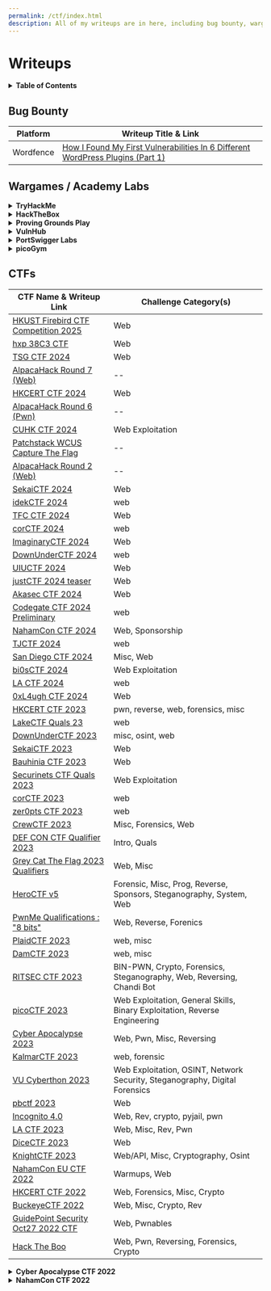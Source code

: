 ```yaml
---
permalink: /ctf/index.html
description: All of my writeups are in here, including bug bounty, wargame, academy lab, and CTF writeups!
---
```


# Writeups

<details><summary markdown="span"><strong>Table of Contents</strong></summary>

1. **[Bug Bounty](#bug-bounty)**
2. **[Wargames / Academy Labs](#wargames--academy-labs)**
3. **[CTFs](#ctfs)**

</details>

## Bug Bounty

| Platform   | Writeup Title & Link |
|------------|--------------|
| Wordfence  | [How I Found My First Vulnerabilities In 6 Different WordPress Plugins (Part 1)](https://siunam321.github.io/ctf/Bug-Bounty/Wordfence/how-i-found-my-first-vulnerabilities-in-6-different-wordpress-plugins-part-1/) |

## Wargames / Academy Labs

<details><summary markdown="span"><strong>TryHackMe</strong></summary>

| Room Title & Writeup Link |
|--------------|
| [Lookback](https://siunam321.github.io/ctf/tryhackme/Lookback/) |
| [Capture!](https://siunam321.github.io/ctf/tryhackme/Capture/) |
| [Opacity](https://siunam321.github.io/ctf/tryhackme/Opacity/) |
| [Bugged](https://siunam321.github.io/ctf/tryhackme/Bugged/) |
| [Generic University](https://siunam321.github.io/ctf/tryhackme/Generic-University/) |
| [Uranium CTF](https://siunam321.github.io/ctf/tryhackme/Uranium-CTF/) |
| [MD2PDF](https://siunam321.github.io/ctf/tryhackme/MD2PDF/) |
| [JVM Reverse Engineering](https://siunam321.github.io/ctf/tryhackme/JVM-Reverse-Engineering/) |
| [Eavesdropper](https://siunam321.github.io/ctf/tryhackme/Eavesdropper/) |
| [Different-CTF](https://siunam321.github.io/ctf/tryhackme/Different-CTF/) |
| [MalBuster](https://siunam321.github.io/ctf/tryhackme/MalBuster/) |
| [M4tr1x: Exit Denied](https://siunam321.github.io/ctf/tryhackme/M4tr1x-Exit-Denied/) |
| [GameBuzz](https://siunam321.github.io/ctf/tryhackme/GameBuzz/) |
| [VulnNet: dotjar](https://siunam321.github.io/ctf/tryhackme/VulnNet-dotjar/) |
| [TakeOver](https://siunam321.github.io/ctf/tryhackme/TakeOver/) |
| [Cold VVars](https://siunam321.github.io/ctf/tryhackme/Cold-VVars/) |
| [Hamlet](https://siunam321.github.io/ctf/tryhackme/Hamlet/) |
| [StuxCTF](https://siunam321.github.io/ctf/tryhackme/StuxCTF/) |
| [SigHunt](https://siunam321.github.io/ctf/tryhackme/SigHunt/) |
| [Unbaked Pie](https://siunam321.github.io/ctf/tryhackme/Unbaked-Pie/) |
| [Red Stone One Carat](https://siunam321.github.io/ctf/tryhackme/Red-Stone-One-Carat/) |
| [Metamorphosis](https://siunam321.github.io/ctf/tryhackme/Metamorphosis/) |
| [pyLon](https://siunam321.github.io/ctf/tryhackme/pyLon/) |
| [The Blob Blog](https://siunam321.github.io/ctf/tryhackme/The-Blob-Blog/) |
| [New Hire Old Artifacts](https://siunam321.github.io/ctf/tryhackme/New-Hire-Old-Artifacts/) |
| [WWBuddy](https://siunam321.github.io/ctf/tryhackme/WWBuddy/) |
| [Unstable Twin](https://siunam321.github.io/ctf/tryhackme/Unstable-Twin/) |
| [Super-Spam](https://siunam321.github.io/ctf/tryhackme/Super-Spam/) |
| [broker](https://siunam321.github.io/ctf/tryhackme/broker/) |
| [En-pass](https://siunam321.github.io/ctf/tryhackme/En-pass/) |
| [Undiscovered](https://siunam321.github.io/ctf/tryhackme/Undiscovered/) |
| [SafeZone](https://siunam321.github.io/ctf/tryhackme/SafeZone/) |
| [Bank CTF](https://siunam321.github.io/ctf/tryhackme/Bank-CTF/) |
| [VulnNet: dotpy](https://siunam321.github.io/ctf/tryhackme/VulnNet-dotpy/) |
| [Revenge](https://siunam321.github.io/ctf/tryhackme/Revenge/) |
| [Madeye's Castle](https://siunam321.github.io/ctf/tryhackme/Madeyes-Castle/) |
| [Warzone 2](https://siunam321.github.io/ctf/tryhackme/Warzone2/) |
| [toc2](https://siunam321.github.io/ctf/tryhackme/toc2/) |
| [harder](https://siunam321.github.io/ctf/tryhackme/harder/) |
| [Neighbour](https://siunam321.github.io/ctf/tryhackme/Neighbour/) |
| [PrintNightmare, thrice!](https://siunam321.github.io/ctf/tryhackme/PrintNightmare-thrice/) |
| [PS Eclipse](https://siunam321.github.io/ctf/tryhackme/PS-Eclipse/) |
| [Templates](https://siunam321.github.io/ctf/tryhackme/Templates/) |
| [Epoch](https://siunam321.github.io/ctf/tryhackme/Epoch/) |
| [WarZone1](https://siunam321.github.io/ctf/tryhackme/WarZone1/) |
| [Bookstore](https://siunam321.github.io/ctf/tryhackme/Bookstore/) |
| [Binary Heaven](https://siunam321.github.io/ctf/tryhackme/Binary-Heaven/) |
| [Daily Bugle](https://siunam321.github.io/ctf/tryhackme/Daily-Bugle/) |
| [Surfer](https://siunam321.github.io/ctf/tryhackme/Surfer/) |
| [Gatekeeper](https://siunam321.github.io/ctf/tryhackme/Gatekeeper/) |
| [The Great Escape](https://siunam321.github.io/ctf/tryhackme/The-Great-Escape/) |
| [Attacking ICS Plant #2](https://siunam321.github.io/ctf/tryhackme/Attacking-ICS-Plant-2/) |
| [Ghizer](https://siunam321.github.io/ctf/tryhackme/Ghizer/) |
| [Git and Crumpets](https://siunam321.github.io/ctf/tryhackme/Git-and-Crumpets/) |
| [ContainMe](https://siunam321.github.io/ctf/tryhackme/ContainMe/) |
| [One Piece](https://siunam321.github.io/ctf/tryhackme/One-Piece/) |
| [Corridor](https://siunam321.github.io/ctf/tryhackme/Corridor/) |
| [Takedown](https://siunam321.github.io/ctf/tryhackme/Takedown/) |
| [SQHell](https://siunam321.github.io/ctf/tryhackme/SQHell/) |
| [Lumberjack Turtle](https://siunam321.github.io/ctf/tryhackme/Lumberjack-Turtle/) |
| [That's The Ticket](https://siunam321.github.io/ctf/tryhackme/Thats-The-Ticket/) |
| [The Impossible Challenge](https://siunam321.github.io/ctf/tryhackme/The-Impossible-Challenge/) |
| [Lunizz CTF](https://siunam321.github.io/ctf/tryhackme/Lunizz-CTF/) |
| [Wekor](https://siunam321.github.io/ctf/tryhackme/Wekor/) |
| [The Server From Hell](https://siunam321.github.io/ctf/tryhackme/The-Server-From-Hell/) |
| [NahamStore](https://siunam321.github.io/ctf/tryhackme/NahamStore/) |
| [biteme](https://siunam321.github.io/ctf/tryhackme/biteme/) |
| [Intermediate Nmap](https://siunam321.github.io/ctf/tryhackme/Intermediate-Nmap/) |
| [Musical Stego](https://siunam321.github.io/ctf/tryhackme/Musical-Stego/) |
| [Break It](https://siunam321.github.io/ctf/tryhackme/Break-It/) |
| [NerdHead](https://siunam321.github.io/ctf/tryhackme/NerdHead/) |
| [Dear QA](https://siunam321.github.io/ctf/tryhackme/Dear-QA/) |
| [VulnNet: Endgame](https://siunam321.github.io/ctf/tryhackme/VulnNet-Endgame/) |
| [Sweettooth Inc.](https://siunam321.github.io/ctf/tryhackme/Sweettooth-Inc/) |
| [Mnemonic](https://siunam321.github.io/ctf/tryhackme/Mnemonic/) |
| [Minotaur's Labyrinth](https://siunam321.github.io/ctf/tryhackme/Minotaur's-Labyrinth/) |
| [Recovery](https://siunam321.github.io/ctf/tryhackme/Recovery/) |
| [Develpy](https://siunam321.github.io/ctf/tryhackme/Develpy/) |
| [PalsForLife](https://siunam321.github.io/ctf/tryhackme/PalsForLife/) |
| [Willow](https://siunam321.github.io/ctf/tryhackme/Willow/) |
| [Road](https://siunam321.github.io/ctf/tryhackme/Road/) |
| [The Marketplace](https://siunam321.github.io/ctf/tryhackme/The-Marketplace/) |
| [Internal](https://siunam321.github.io/ctf/tryhackme/Internal/) |
| [Relevant](https://siunam321.github.io/ctf/tryhackme/Relevant/) |
| [CMesS](https://siunam321.github.io/ctf/tryhackme/CMesS/) |
| [Gallery](https://siunam321.github.io/ctf/tryhackme/Gallery/) |
| [Jeff](https://siunam321.github.io/ctf/tryhackme/Jeff/) |
| [Olympus](https://siunam321.github.io/ctf/tryhackme/Olympus/) |
| [VulnNet](https://siunam321.github.io/ctf/tryhackme/VulnNet/) |
| [VulnNet:Roasted](https://siunam321.github.io/ctf/tryhackme/VulnNet:Roasted/) |

</details>

<details><summary markdown="span"><strong>HackTheBox</strong></summary>

| Box Title & Writeup Link |
|--------------|
| [Meta](https://siunam321.github.io/ctf/hackthebox/Meta/) |
| [Acute](https://siunam321.github.io/ctf/hackthebox/Acute/) |
| [Bounty](https://siunam321.github.io/ctf/hackthebox/Bounty/) |
| [Talkative](https://siunam321.github.io/ctf/hackthebox/Talkative/) |
| [Timelapse](https://siunam321.github.io/ctf/hackthebox/Timelapse/) |
| [Worker](https://siunam321.github.io/ctf/hackthebox/Worker/) |
| [Bastion](https://siunam321.github.io/ctf/hackthebox/Bastion/) |
| [Beep](https://siunam321.github.io/ctf/hackthebox/Beep/) |
| [Arctic](https://siunam321.github.io/ctf/hackthebox/Arctic/) |
| [Granny](https://siunam321.github.io/ctf/hackthebox/Granny/) |
| [Jarvis](https://siunam321.github.io/ctf/hackthebox/Jarvis/) |
| [Bastard](https://siunam321.github.io/ctf/hackthebox/Bastard/) |
| [Optimum](https://siunam321.github.io/ctf/hackthebox/Optimum/) |
| [Search](https://siunam321.github.io/ctf/hackthebox/Search/) |
| [Pandora](https://siunam321.github.io/ctf/hackthebox/Pandora/) |
| [Backdoor](https://siunam321.github.io/ctf/hackthebox/Backdoor/) |
| [Brainfuck](https://siunam321.github.io/ctf/hackthebox/Brainfuck/) |
| [Shocker](https://siunam321.github.io/ctf/hackthebox/Shocker/) |
| [Access](https://siunam321.github.io/ctf/hackthebox/Access/) |
| [Jeeves](https://siunam321.github.io/ctf/hackthebox/Jeeves/) |
| [SecNotes](https://siunam321.github.io/ctf/hackthebox/SecNotes/) |
| [Chatterbox](https://siunam321.github.io/ctf/hackthebox/Chatterbox/) |
| [Devel](https://siunam321.github.io/ctf/hackthebox/Devel/) |
| [Shoppy](https://siunam321.github.io/ctf/hackthebox/Shoppy/) |
| [Support](https://siunam321.github.io/ctf/hackthebox/Support/) |
| [OpenSource](https://siunam321.github.io/ctf/hackthebox/OpenSource/) |
| [RedPanda](https://siunam321.github.io/ctf/hackthebox/RedPanda/) |

</details>

<details><summary markdown="span"><strong>Proving Grounds Play</strong></summary>

| Lab Title & Writeup Link |
|--------------|
| [DC-9](https://siunam321.github.io/ctf/pgplay/DC-9/) |
| [ICMP](https://siunam321.github.io/ctf/pgplay/ICMP/) |
| [My-CMSMS](https://siunam321.github.io/ctf/pgplay/My-CMSMS/) |
| [GlasgowSmile](https://siunam321.github.io/ctf/pgplay/GlasgowSmile/) |
| [Deception](https://siunam321.github.io/ctf/pgplay/Deception/) |
| [Tre](https://siunam321.github.io/ctf/pgplay/Tre/) |
| [Assertion101](https://siunam321.github.io/ctf/pgplay/Assertion101/) |
| [BTRSys2.1](https://siunam321.github.io/ctf/pgplay/BTRSys2.1/) |
| [SunsetMidnight](https://siunam321.github.io/ctf/pgplay/SunsetMidnight/) |
| [SoSimple](https://siunam321.github.io/ctf/pgplay/SoSimple/) |
| [FunBox](https://siunam321.github.io/ctf/pgplay/FunBox/) |
| [Election1](https://siunam321.github.io/ctf/pgplay/Election1/) |
| [NoName](https://siunam321.github.io/ctf/pgplay/NoName/) |
| [BBSCute](https://siunam321.github.io/ctf/pgplay/BBSCute/) |
| [Ha-natraj](https://siunam321.github.io/ctf/pgplay/Ha-natraj/) |
| [HAWordy](https://siunam321.github.io/ctf/pgplay/HAWordy/) |
| [Loly](https://siunam321.github.io/ctf/pgplay/Loly/) |
| [Pwned1](https://siunam321.github.io/ctf/pgplay/Pwned1/) |
| [Vegeta1](https://siunam321.github.io/ctf/pgplay/Vegeta1/) |

</details>

<details><summary markdown="span"><strong>VulnHub</strong></summary>

| Machine Title & Writeup Link |
|--------------|
| [digitalworld.local: VENGEANCE](https://siunam321.github.io/ctf/vulnhub/digitalworld.local:VENGEANCE/) |
| [Healthcare: 1](https://siunam321.github.io/ctf/vulnhub/Healthcare:1/) |
| [DevGuru: 1](https://siunam321.github.io/ctf/vulnhub/DevGuru:1/) |
| [Hacker kid: 1.0.1](https://siunam321.github.io/ctf/vulnhub/Hacker-kid:1.0.1/) |
| [digitalworld.local: FALL](https://siunam321.github.io/ctf/vulnhub/digitalworld.local:FALL/) |
| [Pentester Lab: Axis2 Web service and Tomcat Manager](https://siunam321.github.io/ctf/vulnhub/Pentester-Lab:Axis2-Web-service-and-Tomcat-Manager/) |

</details>

<details><summary markdown="span"><strong>PortSwigger Labs</strong></summary>

| Lab Topic | Lab Title & Writeup Link |
|----------|--------------|
| SQL injection | [SQL injection vulnerability in WHERE clause allowing retrieval of hidden data](https://siunam321.github.io/ctf/portswigger-labs/SQL-Injection/sqli-1/) |
| | [SQL injection vulnerability allowing login bypass](https://siunam321.github.io/ctf/portswigger-labs/SQL-Injection/sqli-2/) |
| | [SQL injection UNION attack, determining the number of columns returned by the query](https://siunam321.github.io/ctf/portswigger-labs/SQL-Injection/sqli-3/) |
| | [SQL injection UNION attack, finding a column containing text](https://siunam321.github.io/ctf/portswigger-labs/SQL-Injection/sqli-4/) |
| | [SQL injection UNION attack, retrieving data from other tables](https://siunam321.github.io/ctf/portswigger-labs/SQL-Injection/sqli-5/) |
| | [SQL injection UNION attack, retrieving multiple values in a single column](https://siunam321.github.io/ctf/portswigger-labs/SQL-Injection/sqli-6/) |
| | [SQL injection attack, querying the database type and version on Oracle](https://siunam321.github.io/ctf/portswigger-labs/SQL-Injection/sqli-7/) |
| | [SQL injection attack, querying the database type and version on MySQL and Microsoft](https://siunam321.github.io/ctf/portswigger-labs/SQL-Injection/sqli-8/) |
| | [SQL injection attack, listing the database contents on non-Oracle databases](https://siunam321.github.io/ctf/portswigger-labs/SQL-Injection/sqli-9/) |
| | [SQL injection attack, listing the database contents on Oracle](https://siunam321.github.io/ctf/portswigger-labs/SQL-Injection/sqli-10/) |
| | [Blind SQL injection with conditional responses](https://siunam321.github.io/ctf/portswigger-labs/SQL-Injection/sqli-11/) |
| | [Blind SQL injection with conditional errors](https://siunam321.github.io/ctf/portswigger-labs/SQL-Injection/sqli-12/) |
| | [Visible error-based SQL injection](https://siunam321.github.io/ctf/portswigger-labs/SQL-Injection/sqli-13/) |
| | [Blind SQL injection with time delays](https://siunam321.github.io/ctf/portswigger-labs/SQL-Injection/sqli-14/) |
| | [Blind SQL injection with time delays and information retrieval](https://siunam321.github.io/ctf/portswigger-labs/SQL-Injection/sqli-15/) |
| | [Blind SQL injection with out-of-band interaction](https://siunam321.github.io/ctf/portswigger-labs/SQL-Injection/sqli-16/) |
| | [Blind SQL injection with out-of-band data exfiltration](https://siunam321.github.io/ctf/portswigger-labs/SQL-Injection/sqli-17/) |
| | [SQL injection with filter bypass via XML encoding](https://siunam321.github.io/ctf/portswigger-labs/SQL-Injection/sqli-18/) |
| Authentication | [Username enumeration via different responses](https://siunam321.github.io/ctf/portswigger-labs/Authentication/auth-1/) |
| | [2FA simple bypass](https://siunam321.github.io/ctf/portswigger-labs/Authentication/auth-2/) |
| | [Password reset broken logic](https://siunam321.github.io/ctf/portswigger-labs/Authentication/auth-3/) |
| | [Username enumeration via subtly different responses](https://siunam321.github.io/ctf/portswigger-labs/Authentication/auth-4/) |
| | [Username enumeration via response timing](https://siunam321.github.io/ctf/portswigger-labs/Authentication/auth-5/) |
| | [Broken brute-force protection, IP block](https://siunam321.github.io/ctf/portswigger-labs/Authentication/auth-6/) |
| | [Username enumeration via account lock](https://siunam321.github.io/ctf/portswigger-labs/Authentication/auth-7/) |
| | [2FA broken logic](https://siunam321.github.io/ctf/portswigger-labs/Authentication/auth-8/) |
| | [Brute-forcing a stay-logged-in cookie](https://siunam321.github.io/ctf/portswigger-labs/Authentication/auth-9/) |
| | [Offline password cracking](https://siunam321.github.io/ctf/portswigger-labs/Authentication/auth-10/) |
| | [Password reset poisoning via middleware](https://siunam321.github.io/ctf/portswigger-labs/Authentication/auth-11/) |
| | [Password brute-force via password change](https://siunam321.github.io/ctf/portswigger-labs/Authentication/auth-12/) |
| | [Broken brute-force protection, multiple credentials per request](https://siunam321.github.io/ctf/portswigger-labs/Authentication/auth-13/) |
| | [2FA bypass using a brute-force attack](https://siunam321.github.io/ctf/portswigger-labs/Authentication/auth-14/) |
| Directory Traversal | [File path traversal, simple case](https://siunam321.github.io/ctf/portswigger-labs/Directory-Traversal/dt-1/) |
| | [File path traversal, traversal sequences blocked with absolute path bypass](https://siunam321.github.io/ctf/portswigger-labs/Directory-Traversal/dt-2/) |
| | [File path traversal, traversal sequences stripped non-recursively](https://siunam321.github.io/ctf/portswigger-labs/Directory-Traversal/dt-3/) |
| | [File path traversal, traversal sequences stripped with superfluous URL-decode](https://siunam321.github.io/ctf/portswigger-labs/Directory-Traversal/dt-4/) |
| | [File path traversal, validation of start of path](https://siunam321.github.io/ctf/portswigger-labs/Directory-Traversal/dt-5/) |
| | [File path traversal, validation of file extension with null byte bypass](https://siunam321.github.io/ctf/portswigger-labs/Directory-Traversal/dt-6/) |
| OS Command Injection | [OS command injection, simple case](https://siunam321.github.io/ctf/portswigger-labs/OS-Command-Injection/osci-1/) |
| | [Blind OS command injection with time delays](https://siunam321.github.io/ctf/portswigger-labs/OS-Command-Injection/osci-2/) |
| | [Blind OS command injection with output redirection](https://siunam321.github.io/ctf/portswigger-labs/OS-Command-Injection/osci-3/) |
| | [Blind OS command injection with out-of-band interaction](https://siunam321.github.io/ctf/portswigger-labs/OS-Command-Injection/osci-4/) |
| | [Blind OS command injection with out-of-band data exfiltration](https://siunam321.github.io/ctf/portswigger-labs/OS-Command-Injection/osci-5/) |
| Business Logic Vulnerabilities | [Excessive trust in client-side controls](https://siunam321.github.io/ctf/portswigger-labs/Business-Logic-Vulnerabilities/blv-1/) |
| | [High-level logic vulnerability](https://siunam321.github.io/ctf/portswigger-labs/Business-Logic-Vulnerabilities/blv-2/) |
| | [Inconsistent security controls](https://siunam321.github.io/ctf/portswigger-labs/Business-Logic-Vulnerabilities/blv-3/) |
| | [Flawed enforcement of business rules](https://siunam321.github.io/ctf/portswigger-labs/Business-Logic-Vulnerabilities/blv-4/) |
| | [Low-level logic flaw](https://siunam321.github.io/ctf/portswigger-labs/Business-Logic-Vulnerabilities/blv-5/) |
| | [Inconsistent handling of exceptional input](https://siunam321.github.io/ctf/portswigger-labs/Business-Logic-Vulnerabilities/blv-6/) |
| | [Weak isolation on dual-use endpoint](https://siunam321.github.io/ctf/portswigger-labs/Business-Logic-Vulnerabilities/blv-7/) |
| | [Insufficient workflow validation](https://siunam321.github.io/ctf/portswigger-labs/Business-Logic-Vulnerabilities/blv-8/) |
| | [Authentication bypass via flawed state machine](https://siunam321.github.io/ctf/portswigger-labs/Business-Logic-Vulnerabilities/blv-9/) |
| | [Infinite money logic flaw](https://siunam321.github.io/ctf/portswigger-labs/Business-Logic-Vulnerabilities/blv-10/) |
| | [Authentication bypass via encryption oracle](https://siunam321.github.io/ctf/portswigger-labs/Business-Logic-Vulnerabilities/blv-11/) |
| | [Bypassing access controls using email address parsing discrepancies](https://siunam321.github.io/ctf/portswigger-labs/Business-Logic-Vulnerabilities/blv-12/) |
| Information Disclosure | [Information disclosure in error messages](https://siunam321.github.io/ctf/portswigger-labs/Information-Disclosure/id-1/) |
| | [Information disclosure on debug page](https://siunam321.github.io/ctf/portswigger-labs/Information-Disclosure/id-2/) |
| | [Source code disclosure via backup files](https://siunam321.github.io/ctf/portswigger-labs/Information-Disclosure/id-3/) |
| | [Authentication bypass via information disclosure](https://siunam321.github.io/ctf/portswigger-labs/Information-Disclosure/id-4/) |
| | [Information disclosure in version control history](https://siunam321.github.io/ctf/portswigger-labs/Information-Disclosure/id-5/) |
| Access Control | [Unprotected admin functionality](https://siunam321.github.io/ctf/portswigger-labs/Access-Control/ac-1/) |
| | [Unprotected admin functionality with unpredictable URL](https://siunam321.github.io/ctf/portswigger-labs/Access-Control/ac-2/) |
| | [User role controlled by request parameter](https://siunam321.github.io/ctf/portswigger-labs/Access-Control/ac-3/) |
| | [User role can be modified in user profile](https://siunam321.github.io/ctf/portswigger-labs/Access-Control/ac-4/) |
| | [User ID controlled by request parameter](https://siunam321.github.io/ctf/portswigger-labs/Access-Control/ac-5/) |
| | [User ID controlled by request parameter, with unpredictable user IDs](https://siunam321.github.io/ctf/portswigger-labs/Access-Control/ac-6/) |
| | [User ID controlled by request parameter with data leakage in redirect](https://siunam321.github.io/ctf/portswigger-labs/Access-Control/ac-7/) |
| | [User ID controlled by request parameter with password disclosure](https://siunam321.github.io/ctf/portswigger-labs/Access-Control/ac-8/) |
| | [Insecure direct object references](https://siunam321.github.io/ctf/portswigger-labs/Access-Control/ac-9/) |
| | [URL-based access control can be circumvented](https://siunam321.github.io/ctf/portswigger-labs/Access-Control/ac-10/) |
| | [Method-based access control can be circumvented](https://siunam321.github.io/ctf/portswigger-labs/Access-Control/ac-11/) |
| | [Multi-step process with no access control on one step](https://siunam321.github.io/ctf/portswigger-labs/Access-Control/ac-12/) |
| | [Referer-based access control](https://siunam321.github.io/ctf/portswigger-labs/Access-Control/ac-13/) |
| File Upload Vulnerabilities | [Remote code execution via web shell upload](https://siunam321.github.io/ctf/portswigger-labs/File-Upload-Vulnerabilities/fuv-1/) |
| | [Web shell upload via Content-Type restriction bypass](https://siunam321.github.io/ctf/portswigger-labs/File-Upload-Vulnerabilities/fuv-2/) |
| | [Web shell upload via path traversal](https://siunam321.github.io/ctf/portswigger-labs/File-Upload-Vulnerabilities/fuv-3/) |
| | [Web shell upload via extension blacklist bypass](https://siunam321.github.io/ctf/portswigger-labs/File-Upload-Vulnerabilities/fuv-4/) |
| | [Web shell upload via obfuscated file extension](https://siunam321.github.io/ctf/portswigger-labs/File-Upload-Vulnerabilities/fuv-5/) |
| | [Remote code execution via polyglot web shell upload](https://siunam321.github.io/ctf/portswigger-labs/File-Upload-Vulnerabilities/fuv-6/) |
| | [Web shell upload via race condition](https://siunam321.github.io/ctf/portswigger-labs/File-Upload-Vulnerabilities/fuv-7/) |
| Server-Side Request Forgery (SSRF) | [Basic SSRF against the local server](https://siunam321.github.io/ctf/portswigger-labs/Server-Side-Request-Forgery/ssrf-1/) |
| | [Basic SSRF against another back-end system](https://siunam321.github.io/ctf/portswigger-labs/Server-Side-Request-Forgery/ssrf-2/) |
| | [SSRF with blacklist-based input filter](https://siunam321.github.io/ctf/portswigger-labs/Server-Side-Request-Forgery/ssrf-3/) |
| | [SSRF with filter bypass via open redirection vulnerability](https://siunam321.github.io/ctf/portswigger-labs/Server-Side-Request-Forgery/ssrf-4/) |
| | [Blind SSRF with out-of-band detection](https://siunam321.github.io/ctf/portswigger-labs/Server-Side-Request-Forgery/ssrf-5/) |
| | [SSRF with whitelist-based input filter](https://siunam321.github.io/ctf/portswigger-labs/Server-Side-Request-Forgery/ssrf-6/) |
| | [Blind SSRF with Shellshock exploitation](https://siunam321.github.io/ctf/portswigger-labs/Server-Side-Request-Forgery/ssrf-7/) |
| XXE Injection | [Exploiting XXE using external entities to retrieve files](https://siunam321.github.io/ctf/portswigger-labs/XXE-Injection/xxe-1/) |
| | [Exploiting XXE to perform SSRF attacks](https://siunam321.github.io/ctf/portswigger-labs/XXE-Injection/xxe-2/) |
| | [Blind XXE with out-of-band interaction](https://siunam321.github.io/ctf/portswigger-labs/XXE-Injection/xxe-3/) |
| | [Blind XXE with out-of-band interaction via XML parameter entities](https://siunam321.github.io/ctf/portswigger-labs/XXE-Injection/xxe-4/) |
| | [Exploiting blind XXE to exfiltrate data using a malicious external DTD](https://siunam321.github.io/ctf/portswigger-labs/XXE-Injection/xxe-5/) |
| | [Exploiting blind XXE to retrieve data via error messages](https://siunam321.github.io/ctf/portswigger-labs/XXE-Injection/xxe-6/) |
| | [Exploiting XInclude to retrieve files](https://siunam321.github.io/ctf/portswigger-labs/XXE-Injection/xxe-7/) |
| | [Exploiting XXE via image file upload](https://siunam321.github.io/ctf/portswigger-labs/XXE-Injection/xxe-8/) |
| | [Exploiting XXE to retrieve data by repurposing a local DTD](https://siunam321.github.io/ctf/portswigger-labs/XXE-Injection/xxe-9/) |
| Cross-Site Scripting (XSS) | [Reflected XSS into HTML context with nothing encoded](https://siunam321.github.io/ctf/portswigger-labs/Cross-Site-Scripting/xss-1/) |
| | [Stored XSS into HTML context with nothing encoded](https://siunam321.github.io/ctf/portswigger-labs/Cross-Site-Scripting/xss-2/) |
| | [DOM XSS in `document.write` sink using source `location.search`](https://siunam321.github.io/ctf/portswigger-labs/Cross-Site-Scripting/xss-3/) |
| | [DOM XSS in `innerHTML` sink using source `location.search`](https://siunam321.github.io/ctf/portswigger-labs/Cross-Site-Scripting/xss-4/) |
| | [DOM XSS in jQuery anchor `href` attribute sink using `location.search` source](https://siunam321.github.io/ctf/portswigger-labs/Cross-Site-Scripting/xss-5/) |
| | [DOM XSS in jQuery selector sink using a hashchange event](https://siunam321.github.io/ctf/portswigger-labs/Cross-Site-Scripting/xss-6/) |
| | [Reflected XSS into attribute with angle brackets HTML-encoded](https://siunam321.github.io/ctf/portswigger-labs/Cross-Site-Scripting/xss-7/) |
| | [Stored XSS into anchor `href` attribute with double quotes HTML-encoded](https://siunam321.github.io/ctf/portswigger-labs/Cross-Site-Scripting/xss-8/) |
| | [Reflected XSS into a JavaScript string with angle brackets HTML encoded](https://siunam321.github.io/ctf/portswigger-labs/Cross-Site-Scripting/xss-9/) |
| | [DOM XSS in `document.write` sink using source `location.search` inside a select element](https://siunam321.github.io/ctf/portswigger-labs/Cross-Site-Scripting/xss-10/) |
| | [DOM XSS in AngularJS expression with angle brackets and double quotes HTML-encoded](https://siunam321.github.io/ctf/portswigger-labs/Cross-Site-Scripting/xss-11/) |
| | [Reflected DOM XSS](https://siunam321.github.io/ctf/portswigger-labs/Cross-Site-Scripting/xss-12/) |
| | [Stored DOM XSS](https://siunam321.github.io/ctf/portswigger-labs/Cross-Site-Scripting/xss-13/) |
| | [Exploiting cross-site scripting to steal cookies](https://siunam321.github.io/ctf/portswigger-labs/Cross-Site-Scripting/xss-14/) |
| | [Exploiting cross-site scripting to capture passwords](https://siunam321.github.io/ctf/portswigger-labs/Cross-Site-Scripting/xss-15/) |
| | [Exploiting XSS to perform CSRF](https://siunam321.github.io/ctf/portswigger-labs/Cross-Site-Scripting/xss-16/) |
| | [Reflected XSS into HTML context with most tags and attributes blocked](https://siunam321.github.io/ctf/portswigger-labs/Cross-Site-Scripting/xss-17/) |
| | [Reflected XSS into HTML context with all tags blocked except custom ones](https://siunam321.github.io/ctf/portswigger-labs/Cross-Site-Scripting/xss-18/) |
| | [Reflected XSS with some SVG markup allowed](https://siunam321.github.io/ctf/portswigger-labs/Cross-Site-Scripting/xss-19/) |
| | [Reflected XSS in canonical link tag](https://siunam321.github.io/ctf/portswigger-labs/Cross-Site-Scripting/xss-20/) |
| | [Reflected XSS into a JavaScript string with single quote and backslash escaped](https://siunam321.github.io/ctf/portswigger-labs/Cross-Site-Scripting/xss-21/) |
| | [Reflected XSS into a JavaScript string with angle brackets and double quotes HTML-encoded and single quotes escaped](https://siunam321.github.io/ctf/portswigger-labs/Cross-Site-Scripting/xss-22/) |
| | [Stored XSS into `onclick` event with angle brackets and double quotes HTML-encoded and single quotes and backslash escaped](https://siunam321.github.io/ctf/portswigger-labs/Cross-Site-Scripting/xss-23/) |
| | [Reflected XSS into a template literal with angle brackets, single, double quotes, backslash and backticks Unicode-escaped](https://siunam321.github.io/ctf/portswigger-labs/Cross-Site-Scripting/xss-24/) |
| | [Reflected XSS with event handlers and `href` attributes blocked](https://siunam321.github.io/ctf/portswigger-labs/Cross-Site-Scripting/xss-25/) |
| | [Reflected XSS in a JavaScript URL with some characters blocked](https://siunam321.github.io/ctf/portswigger-labs/Cross-Site-Scripting/xss-26/) |
| | [Reflected XSS with AngularJS sandbox escape without strings](https://siunam321.github.io/ctf/portswigger-labs/Cross-Site-Scripting/xss-27/) |
| | [Reflected XSS with AngularJS sandbox escape and CSP](https://siunam321.github.io/ctf/portswigger-labs/Cross-Site-Scripting/xss-28/) |
| | [Reflected XSS protected by very strict CSP, with dangling markup attack](https://siunam321.github.io/ctf/portswigger-labs/Cross-Site-Scripting/xss-29/) |
| | [Reflected XSS protected by CSP, with CSP bypass](https://siunam321.github.io/ctf/portswigger-labs/Cross-Site-Scripting/xss-30/) |
| Cross-Site Request Forgery (CSRF) | [CSRF vulnerability with no defenses](https://siunam321.github.io/ctf/portswigger-labs/CSRF/csrf-1/) |
| | [CSRF where token validation depends on request method](https://siunam321.github.io/ctf/portswigger-labs/CSRF/csrf-2/) |
| | [CSRF where token validation depends on token being present](https://siunam321.github.io/ctf/portswigger-labs/CSRF/csrf-3/) |
| | [CSRF where token is not tied to user session](https://siunam321.github.io/ctf/portswigger-labs/CSRF/csrf-4/) |
| | [CSRF where token is tied to non-session cookie](https://siunam321.github.io/ctf/portswigger-labs/CSRF/csrf-5/) |
| | [CSRF where token is duplicated in cookie](https://siunam321.github.io/ctf/portswigger-labs/CSRF/csrf-6/) |
| | [SameSite Lax bypass via method override](https://siunam321.github.io/ctf/portswigger-labs/CSRF/csrf-7/) |
| | [SameSite Strict bypass via client-side redirect](https://siunam321.github.io/ctf/portswigger-labs/CSRF/csrf-8/) |
| | [SameSite Strict bypass via sibling domain](https://siunam321.github.io/ctf/portswigger-labs/CSRF/csrf-9/) |
| | [SameSite Lax bypass via cookie refresh](https://siunam321.github.io/ctf/portswigger-labs/CSRF/csrf-10/) |
| | [CSRF where Referer validation depends on header being present](https://siunam321.github.io/ctf/portswigger-labs/CSRF/csrf-11/) |
| | [CSRF with broken Referer validation](https://siunam321.github.io/ctf/portswigger-labs/CSRF/csrf-12/) |
| Cross-Origin Resource Sharing (CORS) | [CORS vulnerability with basic origin reflection](https://siunam321.github.io/ctf/portswigger-labs/Cross-Origin-Resource-Sharing/cors-1/) |
| | [CORS vulnerability with trusted null origin](https://siunam321.github.io/ctf/portswigger-labs/Cross-Origin-Resource-Sharing/cors-2/) |
| | [CORS vulnerability with trusted insecure protocols](https://siunam321.github.io/ctf/portswigger-labs/Cross-Origin-Resource-Sharing/cors-3/) |
| | [CORS vulnerability with internal network pivot attack](https://siunam321.github.io/ctf/portswigger-labs/Cross-Origin-Resource-Sharing/cors-4/) |
| Clickjacking | [Basic clickjacking with CSRF token protection](https://siunam321.github.io/ctf/portswigger-labs/Clickjacking/clickjacking-1/) |
| | [Clickjacking with form input data prefilled from a URL parameter](https://siunam321.github.io/ctf/portswigger-labs/Clickjacking/clickjacking-2/) |
| | [Clickjacking with a frame buster script](https://siunam321.github.io/ctf/portswigger-labs/Clickjacking/clickjacking-3/) |
| | [Exploiting clickjacking vulnerability to trigger DOM-based XSS](https://siunam321.github.io/ctf/portswigger-labs/Clickjacking/clickjacking-4/) |
| | [Multistep clickjacking](https://siunam321.github.io/ctf/portswigger-labs/Clickjacking/clickjacking-5/) |
| DOM-Based Vulnerabilities | [DOM XSS using web messages](https://siunam321.github.io/ctf/portswigger-labs/DOM-Based-Vulnerabilities/dom-1/) |
| | [DOM XSS using web messages and a JavaScript URL](https://siunam321.github.io/ctf/portswigger-labs/DOM-Based-Vulnerabilities/dom-2/) |
| | [DOM XSS using web messages and `JSON.parse`](https://siunam321.github.io/ctf/portswigger-labs/DOM-Based-Vulnerabilities/dom-3/) |
| | [DOM-based open redirection](https://siunam321.github.io/ctf/portswigger-labs/DOM-Based-Vulnerabilities/dom-4/) |
| | [DOM-based cookie manipulation](https://siunam321.github.io/ctf/portswigger-labs/DOM-Based-Vulnerabilities/dom-5/) |
| | [Exploiting DOM clobbering to enable XSS](https://siunam321.github.io/ctf/portswigger-labs/DOM-Based-Vulnerabilities/dom-6/) |
| | [Clobbering DOM attributes to bypass HTML filters](https://siunam321.github.io/ctf/portswigger-labs/DOM-Based-Vulnerabilities/dom-7/) |
| WebSockets | [Manipulating WebSocket messages to exploit vulnerabilities](https://siunam321.github.io/ctf/portswigger-labs/WebSockets/ws-1/) |
| | [Manipulating the WebSocket handshake to exploit vulnerabilities](https://siunam321.github.io/ctf/portswigger-labs/WebSockets/ws-2/) |
| | [Cross-site WebSocket hijacking](https://siunam321.github.io/ctf/portswigger-labs/WebSockets/ws-3/) |
| Insecure Deserialization | [Modifying serialized objects](https://siunam321.github.io/ctf/portswigger-labs/Insecure-Deserialization/deserial-1/) |
| | [Modifying serialized data types](https://siunam321.github.io/ctf/portswigger-labs/Insecure-Deserialization/deserial-2/) |
| | [Using application functionality to exploit insecure deserialization](https://siunam321.github.io/ctf/portswigger-labs/Insecure-Deserialization/deserial-3/) |
| | [Arbitrary object injection in PHP](https://siunam321.github.io/ctf/portswigger-labs/Insecure-Deserialization/deserial-4/) |
| | [Exploiting Java deserialization with Apache Commons](https://siunam321.github.io/ctf/portswigger-labs/Insecure-Deserialization/deserial-5/) |
| | [Exploiting PHP deserialization with a pre-built gadget chain](https://siunam321.github.io/ctf/portswigger-labs/Insecure-Deserialization/deserial-6/) |
| | [Exploiting Ruby deserialization using a documented gadget chain](https://siunam321.github.io/ctf/portswigger-labs/Insecure-Deserialization/deserial-7/) |
| | [Developing a custom gadget chain for Java deserialization](https://siunam321.github.io/ctf/portswigger-labs/Insecure-Deserialization/deserial-8/) |
| | [Developing a custom gadget chain for PHP deserialization](https://siunam321.github.io/ctf/portswigger-labs/Insecure-Deserialization/deserial-9/) |
| | [Using PHAR deserialization to deploy a custom gadget chain](https://siunam321.github.io/ctf/portswigger-labs/Insecure-Deserialization/deserial-10/) |
| Server-Side Template Injection | [Basic server-side template injection](https://siunam321.github.io/ctf/portswigger-labs/Server-Side-Template-Injection/ssti-1/) |
| | [Basic server-side template injection (code context)](https://siunam321.github.io/ctf/portswigger-labs/Server-Side-Template-Injection/ssti-2/) |
| | [Server-side template injection using documentation](https://siunam321.github.io/ctf/portswigger-labs/Server-Side-Template-Injection/ssti-3/) |
| | [Server-side template injection in an unknown language with a documented exploit](https://siunam321.github.io/ctf/portswigger-labs/Server-Side-Template-Injection/ssti-4/) |
| | [Server-side template injection with information disclosure via user-supplied objects](https://siunam321.github.io/ctf/portswigger-labs/Server-Side-Template-Injection/ssti-5/) |
| | [Server-side template injection in a sandboxed environment](https://siunam321.github.io/ctf/portswigger-labs/Server-Side-Template-Injection/ssti-6/) |
| | [Server-side template injection with a custom exploit](https://siunam321.github.io/ctf/portswigger-labs/Server-Side-Template-Injection/ssti-7/) |
| Web Cache Poisoning | [Web cache poisoning with an unkeyed header](https://siunam321.github.io/ctf/portswigger-labs/Web-Cache-Poisoning/cache-1/) |
| | [Web cache poisoning with an unkeyed cookie](https://siunam321.github.io/ctf/portswigger-labs/Web-Cache-Poisoning/cache-2/) |
| | [Web cache poisoning with multiple headers](https://siunam321.github.io/ctf/portswigger-labs/Web-Cache-Poisoning/cache-3/) |
| | [Targeted web cache poisoning using an unknown header](https://siunam321.github.io/ctf/portswigger-labs/Web-Cache-Poisoning/cache-4/) |
| | [Web cache poisoning via an unkeyed query string](https://siunam321.github.io/ctf/portswigger-labs/Web-Cache-Poisoning/cache-5/) |
| | [Web cache poisoning via an unkeyed query parameter](https://siunam321.github.io/ctf/portswigger-labs/Web-Cache-Poisoning/cache-6/) |
| | [Parameter cloaking](https://siunam321.github.io/ctf/portswigger-labs/Web-Cache-Poisoning/cache-7/) |
| | [Web cache poisoning via a fat GET request](https://siunam321.github.io/ctf/portswigger-labs/Web-Cache-Poisoning/cache-8/) |
| | [URL normalization](https://siunam321.github.io/ctf/portswigger-labs/Web-Cache-Poisoning/cache-9/) |
| | [Web cache poisoning to exploit a DOM vulnerability via a cache with strict cacheability criteria](https://siunam321.github.io/ctf/portswigger-labs/Web-Cache-Poisoning/cache-10/) |
| | [Combining web cache poisoning vulnerabilities](https://siunam321.github.io/ctf/portswigger-labs/Web-Cache-Poisoning/cache-11/) |
| | [Cache key injection](https://siunam321.github.io/ctf/portswigger-labs/Web-Cache-Poisoning/cache-12/) |
| | [Internal cache poisoning](https://siunam321.github.io/ctf/portswigger-labs/Web-Cache-Poisoning/cache-13/) |
| HTTP Host Header Attacks | [Basic password reset poisoning](https://siunam321.github.io/ctf/portswigger-labs/HTTP-Host-Header-Attacks/http-host-header-1/) |
| | [Host header authentication bypass](https://siunam321.github.io/ctf/portswigger-labs/HTTP-Host-Header-Attacks/http-host-header-2/) |
| | [Web cache poisoning via ambiguous requests](https://siunam321.github.io/ctf/portswigger-labs/HTTP-Host-Header-Attacks/http-host-header-3/) |
| | [Routing-based SSRF](https://siunam321.github.io/ctf/portswigger-labs/HTTP-Host-Header-Attacks/http-host-header-4/) |
| | [SSRF via flawed request parsing](https://siunam321.github.io/ctf/portswigger-labs/HTTP-Host-Header-Attacks/http-host-header-5/) |
| | [Host validation bypass via connection state attack](https://siunam321.github.io/ctf/portswigger-labs/HTTP-Host-Header-Attacks/http-host-header-6/) |
| | [Password reset poisoning via dangling markup](https://siunam321.github.io/ctf/portswigger-labs/HTTP-Host-Header-Attacks/http-host-header-7/) |
| HTTP Request Smuggling | [HTTP request smuggling, basic CL.TE vulnerability](https://siunam321.github.io/ctf/portswigger-labs/HTTP-Request-Smuggling/smuggling-1/) |
| | [HTTP request smuggling, basic TE.CL vulnerability](https://siunam321.github.io/ctf/portswigger-labs/HTTP-Request-Smuggling/smuggling-2/) |
| | [HTTP request smuggling, obfuscating the TE header](https://siunam321.github.io/ctf/portswigger-labs/HTTP-Request-Smuggling/smuggling-3/) |
| | [HTTP request smuggling, confirming a CL.TE vulnerability via differential responses](https://siunam321.github.io/ctf/portswigger-labs/HTTP-Request-Smuggling/smuggling-4/) |
| | [HTTP request smuggling, confirming a TE.CL vulnerability via differential responses](https://siunam321.github.io/ctf/portswigger-labs/HTTP-Request-Smuggling/smuggling-5/) |
| | [Exploiting HTTP request smuggling to bypass front-end security controls, CL.TE vulnerability](https://siunam321.github.io/ctf/portswigger-labs/HTTP-Request-Smuggling/smuggling-6/) |
| | [Exploiting HTTP request smuggling to bypass front-end security controls, TE.CL vulnerability](https://siunam321.github.io/ctf/portswigger-labs/HTTP-Request-Smuggling/smuggling-7/) |
| | [Exploiting HTTP request smuggling to reveal front-end request rewriting](https://siunam321.github.io/ctf/portswigger-labs/HTTP-Request-Smuggling/smuggling-8/) |
| | [Exploiting HTTP request smuggling to capture other users' requests](https://siunam321.github.io/ctf/portswigger-labs/HTTP-Request-Smuggling/smuggling-9/) |
| | [Exploiting HTTP request smuggling to deliver reflected XSS](https://siunam321.github.io/ctf/portswigger-labs/HTTP-Request-Smuggling/smuggling-10/) |
| | [Response queue poisoning via H2.TE request smuggling](https://siunam321.github.io/ctf/portswigger-labs/HTTP-Request-Smuggling/smuggling-11/) |
| | [H2.CL request smuggling](https://siunam321.github.io/ctf/portswigger-labs/HTTP-Request-Smuggling/smuggling-12/) |
| | [HTTP/2 request smuggling via CRLF injection](https://siunam321.github.io/ctf/portswigger-labs/HTTP-Request-Smuggling/smuggling-13/) |
| | [HTTP/2 request splitting via CRLF injection](https://siunam321.github.io/ctf/portswigger-labs/HTTP-Request-Smuggling/smuggling-14/) |
| | [CL.0 request smuggling](https://siunam321.github.io/ctf/portswigger-labs/HTTP-Request-Smuggling/smuggling-15/) |
| | [Exploiting HTTP request smuggling to perform web cache poisoning](https://siunam321.github.io/ctf/portswigger-labs/HTTP-Request-Smuggling/smuggling-16/) |
| | [Exploiting HTTP request smuggling to perform web cache deception](https://siunam321.github.io/ctf/portswigger-labs/HTTP-Request-Smuggling/smuggling-17/) |
| | [Bypassing access controls via HTTP/2 request tunnelling](https://siunam321.github.io/ctf/portswigger-labs/HTTP-Request-Smuggling/smuggling-18/) |
| | [Web cache poisoning via HTTP/2 request tunnelling](https://siunam321.github.io/ctf/portswigger-labs/HTTP-Request-Smuggling/smuggling-19/) |
| | [Client-side desync](https://siunam321.github.io/ctf/portswigger-labs/HTTP-Request-Smuggling/smuggling-20/) |
| | [Browser cache poisoning via client-side desync](https://siunam321.github.io/ctf/portswigger-labs/HTTP-Request-Smuggling/smuggling-21/) |
| | [Server-side pause-based request smuggling](https://siunam321.github.io/ctf/portswigger-labs/HTTP-Request-Smuggling/smuggling-22/) |
| OAuth Authentication | [Authentication bypass via OAuth implicit flow](https://siunam321.github.io/ctf/portswigger-labs/OAuth-Authentication/oauth-1/) |
| | [Forced OAuth profile linking](https://siunam321.github.io/ctf/portswigger-labs/OAuth-Authentication/oauth-2/) |
| | [OAuth account hijacking via redirect_uri](https://siunam321.github.io/ctf/portswigger-labs/OAuth-Authentication/oauth-3/) |
| | [Stealing OAuth access tokens via an open redirect](https://siunam321.github.io/ctf/portswigger-labs/OAuth-Authentication/oauth-4/) |
| | [SSRF via OpenID dynamic client registration](https://siunam321.github.io/ctf/portswigger-labs/OAuth-Authentication/oauth-5/) |
| | [Stealing OAuth access tokens via a proxy page](https://siunam321.github.io/ctf/portswigger-labs/OAuth-Authentication/oauth-6/) |
| JWT | [JWT authentication bypass via unverified signature](https://siunam321.github.io/ctf/portswigger-labs/JWT/jwt-1/) |
| | [JWT authentication bypass via flawed signature verification](https://siunam321.github.io/ctf/portswigger-labs/JWT/jwt-2/) |
| | [JWT authentication bypass via weak signing key](https://siunam321.github.io/ctf/portswigger-labs/JWT/jwt-3/) |
| | [JWT authentication bypass via jwk header injection](https://siunam321.github.io/ctf/portswigger-labs/JWT/jwt-4/) |
| | [JWT authentication bypass via jku header injection](https://siunam321.github.io/ctf/portswigger-labs/JWT/jwt-5/) |
| | [JWT authentication bypass via kid header path traversal](https://siunam321.github.io/ctf/portswigger-labs/JWT/jwt-6/) |
| | [JWT authentication bypass via algorithm confusion](https://siunam321.github.io/ctf/portswigger-labs/JWT/jwt-7/) |
| | [JWT authentication bypass via algorithm confusion with no exposed key](https://siunam321.github.io/ctf/portswigger-labs/JWT/jwt-8/) |
| Prototype Pollution | [DOM XSS via client-side prototype pollution](https://siunam321.github.io/ctf/portswigger-labs/Prototype-Pollution/prototype-1/) |
| | [DOM XSS via an alternative prototype pollution vector](https://siunam321.github.io/ctf/portswigger-labs/Prototype-Pollution/prototype-2/) |
| | [Client-side prototype pollution in third-party libraries](https://siunam321.github.io/ctf/portswigger-labs/Prototype-Pollution/prototype-3/) |
| | [Client-side prototype pollution via browser APIs](https://siunam321.github.io/ctf/portswigger-labs/Prototype-Pollution/prototype-4/) |
| | [Client-side prototype pollution via flawed sanitization](https://siunam321.github.io/ctf/portswigger-labs/Prototype-Pollution/prototype-5/) |
| | [Privilege escalation via server-side prototype pollution](https://siunam321.github.io/ctf/portswigger-labs/Prototype-Pollution/prototype-6/) |
| | [Detecting server-side prototype pollution without polluted property reflection](https://siunam321.github.io/ctf/portswigger-labs/Prototype-Pollution/prototype-7/) |
| | [Bypassing flawed input filters for server-side prototype pollution](https://siunam321.github.io/ctf/portswigger-labs/Prototype-Pollution/prototype-8/) |
| | [Remote code execution via server-side prototype pollution](https://siunam321.github.io/ctf/portswigger-labs/Prototype-Pollution/prototype-9/) |
| | [Exfiltrating sensitive data via server-side prototype pollution](https://siunam321.github.io/ctf/portswigger-labs/Prototype-Pollution/prototype-10/) |
| Essential Skills | [Discovering vulnerabilities quickly with targeted scanning](https://siunam321.github.io/ctf/portswigger-labs/Essential-Skills/essential-skills-1/) |
| | [Accessing private GraphQL posts](https://siunam321.github.io/ctf/portswigger-labs/Testing-GraphQL-APIs/graphql-1/) |
| | [Accidental exposure of private GraphQL fields](https://siunam321.github.io/ctf/portswigger-labs/Testing-GraphQL-APIs/graphql-2/) |
| | [Finding a hidden GraphQL endpoint](https://siunam321.github.io/ctf/portswigger-labs/Testing-GraphQL-APIs/graphql-3/) |
| | [Bypassing GraphQL brute force protections](https://siunam321.github.io/ctf/portswigger-labs/Testing-GraphQL-APIs/graphql-4/) |
| | [Performing CSRF exploits over GraphQL](https://siunam321.github.io/ctf/portswigger-labs/Testing-GraphQL-APIs/graphql-5/) |
| Race Conditions | [Limit overrun race conditions](https://siunam321.github.io/ctf/portswigger-labs/race-conditions/race-conditions-1/) |
| | [Bypassing rate limits via race conditions](https://siunam321.github.io/ctf/portswigger-labs/race-conditions/race-conditions-2/) |
| | [Multi-endpoint race conditions](https://siunam321.github.io/ctf/portswigger-labs/race-conditions/race-conditions-3/) |
| | [Single-endpoint race conditions](https://siunam321.github.io/ctf/portswigger-labs/race-conditions/race-conditions-4/) |
| | [Partial construction race conditions](https://siunam321.github.io/ctf/portswigger-labs/race-conditions/race-conditions-5/) |
| | [Exploiting time-sensitive vulnerabilities](https://siunam321.github.io/ctf/portswigger-labs/race-conditions/race-conditions-6/) |
| NoSQL Injection | [Detecting NoSQL injection](https://siunam321.github.io/ctf/portswigger-labs/nosql-injection/nosqli-1/) |
| | [Exploiting NoSQL operator injection to bypass authentication](https://siunam321.github.io/ctf/portswigger-labs/nosql-injection/nosqli-2/) |
| | [Exploiting NoSQL injection to extract data](https://siunam321.github.io/ctf/portswigger-labs/nosql-injection/nosqli-3/) |
| | [Exploiting NoSQL operator injection to extract unknown fields](https://siunam321.github.io/ctf/portswigger-labs/nosql-injection/nosqli-4/) |
| | [Exploiting an API endpoint using documentation](https://siunam321.github.io/ctf/portswigger-labs/api-testing/api-1/) |
| | [Finding and exploiting an unused API endpoint](https://siunam321.github.io/ctf/portswigger-labs/api-testing/api-2/) |
| | [Exploiting a mass assignment vulnerability](https://siunam321.github.io/ctf/portswigger-labs/api-testing/api-3/) |
| | [Exploiting server-side parameter pollution in a query string](https://siunam321.github.io/ctf/portswigger-labs/api-testing/api-4/) |
| | [Exploiting server-side parameter pollution in a REST URL](https://siunam321.github.io/ctf/portswigger-labs/api-testing/api-5/) |
| Web LLM Attacks | [Exploiting LLM APIs with excessive agency](https://siunam321.github.io/ctf/portswigger-labs/web-llm-attacks/llm-1/) |
| | [Exploiting vulnerabilities in LLM APIs](https://siunam321.github.io/ctf/portswigger-labs/web-llm-attacks/llm-2/) |
| | [Indirect prompt injection](https://siunam321.github.io/ctf/portswigger-labs/web-llm-attacks/llm-3/) |
| | [Exploiting insecure output handling in LLMs](https://siunam321.github.io/ctf/portswigger-labs/web-llm-attacks/llm-4/) |
| Web Cache Deception | [Exploiting path mapping for web cache deception](https://siunam321.github.io/ctf/portswigger-labs/Web-Cache-Deception/WCD-1) |
| | [Exploiting path delimiters for web cache deception](https://siunam321.github.io/ctf/portswigger-labs/Web-Cache-Deception/WCD-2/) |
| | [Exploiting origin server normalization for web cache deception](https://siunam321.github.io/ctf/portswigger-labs/Web-Cache-Deception/WCD-3/) |
| | [Exploiting cache server normalization for web cache deception](https://siunam321.github.io/ctf/portswigger-labs/Web-Cache-Deception/WCD-4/) |
| | [Exploiting exact-match cache rules for web cache deception](https://siunam321.github.io/ctf/portswigger-labs/Web-Cache-Deception/WCD-5/) |

</details>

<details><summary markdown="span"><strong>picoGym</strong></summary>

| Challenge Category | Challenge Title & Writeup Link |
|----------|--------------|
| Web Exploitation | [logon](https://siunam321.github.io/ctf/picoGym/Web-Exploitation/logon/) |
| | [where are the robots](https://siunam321.github.io/ctf/picoGym/Web-Exploitation/where-are-the-robots/) |
| | [Scavenger Hunt](https://siunam321.github.io/ctf/picoGym/Web-Exploitation/Scavenger-Hunt/) |
| | [Insp3ct0r](https://siunam321.github.io/ctf/picoGym/Web-Exploitation/Insp3ct0r/) |
| | [Cookies](https://siunam321.github.io/ctf/picoGym/Web-Exploitation/Cookies/) |
| | [GET aHEAD](https://siunam321.github.io/ctf/picoGym/Web-Exploitation/GET-aHEAD/) |

</details>

## CTFs

| CTF Name & Writeup Link | Challenge Category(s) | 
|------------|-----------------------|
| [HKUST Firebird CTF Competition 2025](https://siunam321.github.io/ctf/HKUST-Firebird-CTF-Competition-2025/) | Web |
| [hxp 38C3 CTF](https://siunam321.github.io/ctf/hxp-38C3-CTF/) | Web |
| [TSG CTF 2024](https://siunam321.github.io/ctf/TSG-CTF-2024/) | Web |
| [AlpacaHack Round 7 (Web)](https://siunam321.github.io/ctf/AlpacaHack-Round-7-Web/) | -- |
| [HKCERT CTF 2024](https://siunam321.github.io/ctf/HKCERT-CTF-2024/) | Web |
| [AlpacaHack Round 6 (Pwn)](https://siunam321.github.io/ctf/AlpacaHack-Round-6-Pwn/) | -- |
| [CUHK CTF 2024](https://siunam321.github.io/ctf/CUHK-CTF-2024/) | Web Exploitation |
| [Patchstack WCUS Capture The Flag](https://siunam321.github.io/ctf/Patchstack-WCUS-Capture-The-Flag/) | -- |
| [AlpacaHack Round 2 (Web)](https://siunam321.github.io/ctf/AlpacaHack-Round-2-Web/) | -- |
| [SekaiCTF 2024](https://siunam321.github.io/ctf/SekaiCTF-2024) | Web |
| [idekCTF 2024](https://siunam321.github.io/ctf/idekCTF-2024/) | web |
| [TFC CTF 2024](https://siunam321.github.io/ctf/TFC-CTF-2024/) | Web |
| [corCTF 2024](https://siunam321.github.io/ctf/corCTF-2024/) | web |
| [ImaginaryCTF 2024](https://siunam321.github.io/ctf/ImaginaryCTF-2024/) | Web |
| [DownUnderCTF 2024](https://siunam321.github.io/ctf/DownUnderCTF-2024/) | web |
| [UIUCTF 2024](https://siunam321.github.io/ctf/UIUCTF-2024/) | Web |
| [justCTF 2024 teaser](https://siunam321.github.io/ctf/justCTF-2024-teaser/) | Web |
| [Akasec CTF 2024](https://siunam321.github.io/ctf/Akasec-CTF-2024/) | Web |
| [Codegate CTF 2024 Preliminary](https://siunam321.github.io/ctf/Codegate-CTF-2024-Preliminary/) | web |
| [NahamCon CTF 2024](https://siunam321.github.io/ctf/NahamCon-CTF-2024/) | Web, Sponsorship |
| [TJCTF 2024](https://siunam321.github.io/ctf/TJCTF-2024/) | web |
| [San Diego CTF 2024](https://siunam321.github.io/ctf/San-Diego-CTF-2024/) | Misc, Web |
| [bi0sCTF 2024](https://siunam321.github.io/ctf/bi0sCTF-2024/) | Web Exploitation |
| [LA CTF 2024](https://siunam321.github.io/ctf/LA-CTF-2024/) | web |
| [0xL4ugh CTF 2024](https://siunam321.github.io/ctf/0xL4ugh-CTF-2024/) | Web |
| [HKCERT CTF 2023](https://siunam321.github.io/ctf/HKCERT-CTF-2023/) | pwn, reverse, web, forensics, misc |
| [LakeCTF Quals 23](https://siunam321.github.io/ctf/LakeCTF-Quals-23/) | web |
| [DownUnderCTF 2023](https://siunam321.github.io/ctf/DownUnderCTF-2023/) | misc, osint, web |
| [SekaiCTF 2023](https://siunam321.github.io/ctf/SekaiCTF-2023/) | Web |
| [Bauhinia CTF 2023](https://siunam321.github.io/ctf/Bauhinia-CTF-2023/) | Web |
| [Securinets CTF Quals 2023](https://siunam321.github.io/ctf/Securinets-CTF-Quals-2023/) | Web Exploitation |
| [corCTF 2023](https://siunam321.github.io/ctf/corCTF-2023/) | web |
| [zer0pts CTF 2023](https://siunam321.github.io/ctf/zer0pts-CTF-2023/) | web |
| [CrewCTF 2023](https://siunam321.github.io/ctf/CrewCTF-2023/) | Misc, Forensics, Web |
| [DEF CON CTF Qualifier 2023](https://siunam321.github.io/ctf/DEF-CON-CTF-Qualifier-2023/) | Intro, Quals |
| [Grey Cat The Flag 2023 Qualifiers](https://siunam321.github.io/ctf/Grey-Cat-The-Flag-2023-Qualifiers/) | Web, Misc |
| [HeroCTF v5](https://siunam321.github.io/ctf/HeroCTF-v5/) | Forensic, Misc, Prog, Reverse, Sponsors, Steganography, System, Web |
| [PwnMe Qualifications : "8 bits"](https://siunam321.github.io/ctf/PwnMe-2023-8-bits/) | Web, Reverse, Forenics |
| [PlaidCTF 2023](https://siunam321.github.io/ctf/PlaidCTF-2023/) | web, misc |
| [DamCTF 2023](https://siunam321.github.io/ctf/DamCTF-2023/) | web, misc |
| [RITSEC CTF 2023](https://siunam321.github.io/ctf/RITSEC-CTF-2023/) | BIN-PWN, Crypto, Forensics, Steganography, Web, Reversing, Chandi Bot |
| [picoCTF 2023](https://siunam321.github.io/ctf/picoCTF-2023/) | Web Exploitation, General Skills, Binary Exploitation, Reverse Engineering |
| [Cyber Apocalypse 2023](https://siunam321.github.io/ctf/Cyber-Apocalypse-2023/) | Web, Pwn, Misc, Reversing |
| [KalmarCTF 2023](https://siunam321.github.io/ctf/KalmarCTF-2023/) | web, forensic |
| [VU Cyberthon 2023](https://siunam321.github.io/ctf/VU-Cyberthon-2023/) | Web Exploitation, OSINT, Network Security, Steganography, Digital Forensics |
| [pbctf 2023](https://siunam321.github.io/ctf/pbctf-2023/) | Web |
| [Incognito 4.0](https://siunam321.github.io/ctf/Incognito-4.0/) | Web, Rev, crypto, pyjail, pwn |
| [LA CTF 2023](https://siunam321.github.io/ctf/LA-CTF-2023/) | Web, Misc, Rev, Pwn |
| [DiceCTF 2023](https://siunam321.github.io/ctf/DiceCTF-2023/) | Web |
| [KnightCTF 2023](https://siunam321.github.io/ctf/KnightCTF-2023/) | Web/API, Misc, Cryptography, Osint |
| [NahamCon EU CTF 2022](https://siunam321.github.io/ctf/NahamCon-EU-CTF-2022/) | Warmups, Web |
| [HKCERT CTF 2022](https://siunam321.github.io/ctf/HKCERT-CTF-2022/) | Web, Forensics, Misc, Crypto |
| [BuckeyeCTF 2022](https://siunam321.github.io/ctf/BuckeyeCTF-2022/) | Web, Misc, Crypto, Rev |
| [GuidePoint Security Oct27 2022 CTF](https://siunam321.github.io/ctf/GuidePoint-Security-Oct27-2022/) | Web, Pwnables |
| [Hack The Boo](https://siunam321.github.io/ctf/hacktheboo/) | Web, Pwn, Reversing, Forensics, Crypto |

<details><summary markdown="span"><strong>Cyber Apocalypse CTF 2022</strong></summary>

| Challenge Category | Challenge Title & Writeup Link |
|----------|--------------|
| Misc | [Compressor](https://siunam321.github.io/ctf/cactf2022/Misc/Compressor/) |
| | [Matrioshka Brain](https://siunam321.github.io/ctf/cactf2022/Misc/Matrioshka-Brain/) |
| Pwn | [Space-Pirate:Entrypoint](https://siunam321.github.io/ctf/cactf2022/Pwn/Space-Pirate:Entrypoint/) |
| Reversing | [Omega One](https://siunam321.github.io/ctf/cactf2022/Reversing/Omega-One/) |
| | [WIDE](https://siunam321.github.io/ctf/cactf2022/Reversing/WIDE/) |
| Warmup | [Welcome!](https://siunam321.github.io/ctf/cactf2022/Warmup/Welcome!/) |

</details>

<details><summary markdown="span"><strong>NahamCon CTF 2022</strong></summary>

| Challenge Category | Challenge Title & Writeup Link |
|----------|--------------|
| Miscellaneous | [One Mantissa Please](https://siunam321.github.io/ctf/nahamconctf2022/Miscellaneous/One-Mantissa-Please/) |
| | [The Balloon](https://siunam321.github.io/ctf/nahamconctf2022/Miscellaneous/The-Balloon/) |
| OSINT | [Keeber](https://siunam321.github.io/ctf/nahamconctf2022/OSINT/Keeber/) |
| Warmups | [Crash Override](https://siunam321.github.io/ctf/nahamconctf2022/Warmups/Crash-Override/) |
| | [Exit Vim](https://siunam321.github.io/ctf/nahamconctf2022/Warmups/Exit-Vim/) |
| | [Flagcat](https://siunam321.github.io/ctf/nahamconctf2022/Warmups/Flagcat/) |
| | [Prisoner](https://siunam321.github.io/ctf/nahamconctf2022/Warmups/Prisoner/) |
| | [Quirky](https://siunam321.github.io/ctf/nahamconctf2022/Warmups/Quirky/) |
| | [Read The Rules](https://siunam321.github.io/ctf/nahamconctf2022/Warmups/Read-The-Rules/) |
| | [Technical Support](https://siunam321.github.io/ctf/nahamconctf2022/Warmups/Technical-Support/) |
| | [Wizard](https://siunam321.github.io/ctf/nahamconctf2022/Warmups/Wizard/) |
| Web | [EXtravagant](https://siunam321.github.io/ctf/nahamconctf2022/Web/EXtravagant/) |
| | [Jurassic Park](https://siunam321.github.io/ctf/nahamconctf2022/Web/Jurassic-Park/) |

</details>